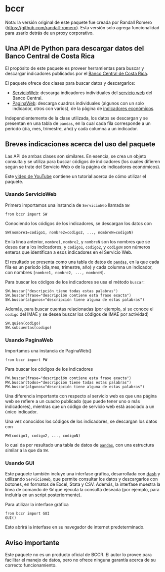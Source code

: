 # bccr

Nota: la versión original de este paquete fue creada por Randall Romero (https://github.com/randall-romero). Esta versión solo agrega funcionalidad para usarlo detrás de un proxy corporativo.

## Una API de Python para descargar datos del Banco Central de Costa Rica

El propósito de este paquete es proveer herramientas para buscar y descargar indicadores publicados por el [Banco Central de Costa Rica](https://www.bccr.fi.cr/).

El paquete ofrece dos clases para buscar datos y descargarlos:

* [ServicioWeb](http://randall-romero.com/demo-bccr-servicioweb/): descarga indicadores individuales del [servicio web](https://www.bccr.fi.cr/indicadores-economicos/servicio-web) del Banco Central.
* [PaginaWeb](http://randall-romero.com/demo-bccr-paginaweb/): descarga cuadros individuales (algunos con un solo indicador, otros con varios), de la página de [indicadores económicos](https://www.bccr.fi.cr/indicadores-economicos).

Independientemente de la clase utilizada, los datos se descargan y se presentan en una tabla de `pandas`, en la cual cada fila corresponde a un período (día, mes, trimestre, año) y cada columna a un indicador. 

## Breves indicaciones acerca del uso del paquete
Las API de ambas clases son similares. En esencia, se crea un objeto consulta y se utiliza para buscar códigos de indicadores (los cuales difieren según se trate del Servicio Web o de la página de indicadores económicos).

Este [video de YouTube](https://youtu.be/eB8YCQ-nn1g) contiene un tutorial acerca de cómo utilizar el paquete.

### Usando ServicioWeb 

Primero importamos una instancia de `ServicioWeb` llamada `SW` 

    from bccr import SW      


Conociendo los códigos de los indicadores, se descargan los datos con

    SW(nombre1=codigo1, nombre2=codigo2, ..., nombreN=codigoN)    

En la línea anterior, `nombre1`, `nombre2`, y `nombreN` son los nombres que se desea dar a los indicadores, y `codigo1`, `codigo2`, y `codigoN` son números enteros que identifican a esos indicadores en el Servicio Web.

El resultado se presenta como una tabla de datos de [`pandas`](https://pandas.pydata.org/), en la que cada fila es un período (día,mes, trimestre, año) y cada columna un indicador, con nombres `[nombre1, nombre2, ..., nombreN]`. 

Para buscar los códigos de los indicadores se usa el método `buscar`:

    SW.buscar("descripción tiene todas estas palabras") 
    SW.buscar(frase="descripción contiene esta frase exacta")
    SW.buscar(algunos="descripción tiene alguna de estas palabras")

Además, para buscar cuentas relacionadas (por ejemplo, si se conoce el `codigo` del IMAE y se desea buscar los códigos de IMAE por actividad)

    SW.quien(codigo)
    SW.subcuentas(codigo)

### Usando PaginaWeb 
Importamos una instancia de PaginaWeb()
 
    from bccr import PW      

Para buscar los códigos de los indicadores

    PW.buscar(frase="descripción contiene esta frase exacta")
    PW.buscar(todos="descripción tiene todas estas palabras")
    PW.buscar(algunos="descripción tiene alguna de estas palabras")
    
Una diferencia importante con respecto al servicio web es que una página web se refiere a un cuadro publicado (que puede tener uno o más indicadores), mientras que un código de servicio web está asociado a un único indicador.

Una vez conocidos los códigos de los indicadores, se descargan los datos con

    PW(codigo1, codigo2, ..., codigoN)    

lo cual da por resultado una tabla de datos de [`pandas`](https://pandas.pydata.org/), con una estructura similar a la que da `SW`.


### Usando GUI

Este paquete también incluye una interfase gráfica, desarrollada con [dash](https://plotly.com/dash/) y utilizando `ServicioWeb`, que permite consultar los datos y descargarlos con botones, en formatos de Excel, Stata y CSV. Además, la interfase muestra la línea de comando de `SW` que ejecuta la consulta deseada (por ejemplo, para incluirla en un script posteriormente).

Para utilizar la interfase gráfica

    from bccr import GUI
    GUI()

Esto abrirá la interfase en su navegador de internet predeterminado.

## Aviso importante

Este paquete no es un producto oficial de BCCR. El autor lo provee para facilitar el manejo de datos, pero no ofrece ninguna garantía acerca de su correcto funcionamiento. 


